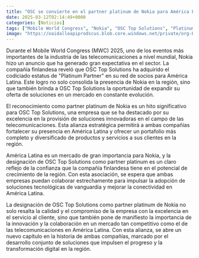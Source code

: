 ```yaml
---
title: "OSC se convierte en el partner platinum de Nokia para América Latina"
date: 2025-03-12T02:14:49+0000
categories: [Noticias]
tags: ["Mobile World Congress", "Nokia", "OSC Top Solutions", "Platinum Partner", "América Latina", "telecomunicaciones", "soluciones innovadoras."]
image: "https://oaidalleapiprodscus.blob.core.windows.net/private/org-HKmKxpuNw3Y88lm4EBrIPq0n/user-ZwiCXOggLL8ZNNKE2g7rXFmV/img-bDzXHNGnDgf67A9BEue54FfA.png?st=2025-03-12T01%3A14%3A49Z&se=2025-03-12T03%3A14%3A49Z&sp=r&sv=2024-08-04&sr=b&rscd=inline&rsct=image/png&skoid=d505667d-d6c1-4a0a-bac7-5c84a87759f8&sktid=a48cca56-e6da-484e-a814-9c849652bcb3&skt=2025-03-11T23%3A22%3A14Z&ske=2025-03-12T23%3A22%3A14Z&sks=b&skv=2024-08-04&sig=V0GHnUptKojkhLmA4FiafHIlmzvuOdzyG7PDX62u%2B8k%3D"
---
```


Durante el Mobile World Congress (MWC) 2025, uno de los eventos más importantes de la industria de las telecomunicaciones a nivel mundial, Nokia hizo un anuncio que ha generado gran expectativa en el sector. La compañía finlandesa reveló que OSC Top Solutions ha adquirido el codiciado estatus de "Platinum Partner" en su red de socios para América Latina. Este logro no solo consolida la presencia de Nokia en la región, sino que también brinda a OSC Top Solutions la oportunidad de expandir su oferta de soluciones en un mercado en constante evolución.

El reconocimiento como partner platinum de Nokia es un hito significativo para OSC Top Solutions, una empresa que se ha destacado por su excelencia en la provisión de soluciones innovadoras en el campo de las telecomunicaciones. Esta alianza estratégica permitirá a ambas compañías fortalecer su presencia en América Latina y ofrecer un portafolio más completo y diversificado de productos y servicios a sus clientes en la región.

América Latina es un mercado de gran importancia para Nokia, y la designación de OSC Top Solutions como partner platinum es un claro reflejo de la confianza que la compañía finlandesa tiene en el potencial de crecimiento de la región. Con esta asociación, se espera que ambas empresas puedan colaborar estrechamente para impulsar la adopción de soluciones tecnológicas de vanguardia y mejorar la conectividad en América Latina.

La designación de OSC Top Solutions como partner platinum de Nokia no solo resalta la calidad y el compromiso de la empresa con la excelencia en el servicio al cliente, sino que también pone de manifiesto la importancia de la innovación y la colaboración en un mercado tan competitivo como el de las telecomunicaciones en América Latina. Con esta alianza, se abre un nuevo capítulo en la historia de ambas compañías, marcado por el desarrollo conjunto de soluciones que impulsen el progreso y la transformación digital en la región.
    